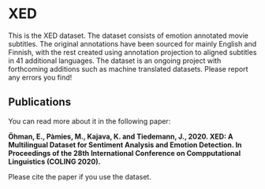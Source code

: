 # XED
This is the XED dataset. 
The dataset consists of emotion annotated movie subtitles. The original annotations have been sourced for mainly English and Finnish, with the rest created using annotation projection to aligned subtitles in 41 additional languages. The dataset is an ongoing project with forthcoming additions such as machine translated datasets. Please report any errors you find!

## Publications
You can read more about it in the following paper:

**Öhman, E., Pàmies, M., Kajava, K. and Tiedemann, J., 2020. XED: A Multilingual Dataset for Sentiment Analysis and Emotion Detection. In Proceedings of the 28th International Conference on Compputational Linguistics (COLING 2020).**

Please cite the paper if you use the dataset.



